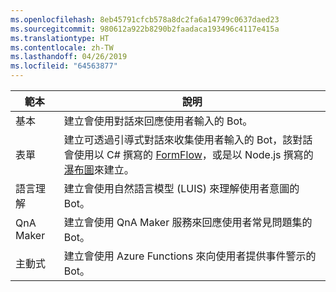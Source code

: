 ```yaml
---
ms.openlocfilehash: 8eb45791cfcb578a8dc2fa6a14799c0637daed23
ms.sourcegitcommit: 980612a922b8290b2faadaca193496c4117e415a
ms.translationtype: HT
ms.contentlocale: zh-TW
ms.lasthandoff: 04/26/2019
ms.locfileid: "64563877"
---
```

|        範本        |                                                                                                         說明                                                                                                         |
|------------------------|-----------------------------------------------------------------------------------------------------------------------------------------------------------------------------------------------------------------------------|
|         基本          |                                                                                  建立會使用對話來回應使用者輸入的 Bot。                                                                                  |
|          表單          | 建立可透過引導式對話來收集使用者輸入的 Bot，該對話會使用以 C# 撰寫的 [FormFlow](~/dotnet/bot-builder-dotnet-formflow.md)，或是以 Node.js 撰寫的[瀑布圖](~/nodejs/bot-builder-nodejs-prompts.md)來建立。 |
| 語言理解 |                                                                      建立會使用自然語言模型 (LUIS) 來理解使用者意圖的 Bot。                                                                      |
|       QnA Maker        |                                                                            建立會使用 QnA Maker 服務來回應使用者常見問題集的 Bot。                                                                             |
|       主動式        |                                                                              建立會使用 Azure Functions 來向使用者提供事件警示的 Bot。                                                                              |

